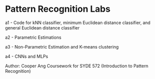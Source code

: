 # Pattern Recognition Labs

a1 - Code for kNN classifier, minimum Euclidean distance classifier, and general Euclidean distance classifier

a2 - Parametric Estimations

a3 - Non-Parametric Estimation and K-means clustering

a4 - CNNs and MLPs


Author: Cooper Ang
Coursework for SYDE 572 (Introduction to Pattern Recognition)
